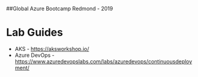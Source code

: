 ##Global Azure Bootcamp Redmond - 2019


# Lab Guides
* AKS - https://aksworkshop.io/
* Azure DevOps - https://www.azuredevopslabs.com/labs/azuredevops/continuousdeployment/

